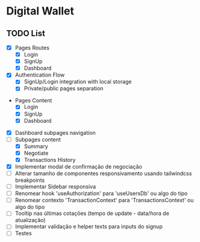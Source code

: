 # Digital Wallet


## TODO List
- [x] Pages Routes
  - [x] Login
  - [x] SignUp
  - [x] Dashboard
- [x] Authentication Flow
  - [x] SignUp/Login integration with local storage  
  - [x] Private/public pages separation
- Pages Content
  - [x] Login
  - [x] SignUp
  - [x] Dashboard
- [x] Dashboard subpages navigation 
- [ ] Subpages content
  - [x] Summary
  - [x] Negotiate
  - [x] Transactions History
- [x] Implementar modal de confirmação de negociação 
- [ ] Alterar tamanho de componentes responsivamento usando tailwindcss breakpoints
- [ ] Implementar Sidebar responsiva
- [ ] Renomear hook 'useAuthorization' para 'useUsersDb' ou algo do tipo
- [ ] Renomear contexto 'TransactionContext' para 'TransactionsContext' ou algo do tipo
- [ ] Tooltip nas últimas cotações (tempo de update - data/hora de atualização)
- [ ] Implementar validação e helper texts para inputs do signup
- [ ] Testes